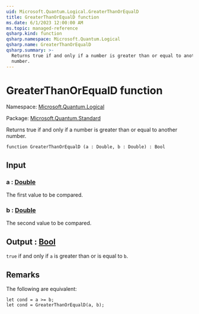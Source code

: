 ```yaml
---
uid: Microsoft.Quantum.Logical.GreaterThanOrEqualD
title: GreaterThanOrEqualD function
ms.date: 6/1/2023 12:00:00 AM
ms.topic: managed-reference
qsharp.kind: function
qsharp.namespace: Microsoft.Quantum.Logical
qsharp.name: GreaterThanOrEqualD
qsharp.summary: >-
  Returns true if and only if a number is greater than or equal to another
  number.
---
```


# GreaterThanOrEqualD function

Namespace: [Microsoft.Quantum.Logical](xref:Microsoft.Quantum.Logical)

Package: [Microsoft.Quantum.Standard](https://nuget.org/packages/Microsoft.Quantum.Standard)


Returns true if and only if a number is greater than or equal to anothernumber.

```qsharp
function GreaterThanOrEqualD (a : Double, b : Double) : Bool
```


## Input

### a : [Double](xref:microsoft.quantum.qsharp.valueliterals#double-literals)

The first value to be compared.


### b : [Double](xref:microsoft.quantum.qsharp.valueliterals#double-literals)

The second value to be compared.



## Output : [Bool](xref:microsoft.quantum.qsharp.valueliterals#bool-literals)

`true` if and only if `a` is greater than or is equal to `b`.

## Remarks

The following are equivalent:```qsharplet cond = a >= b;let cond = GreaterThanOrEqualD(a, b);```